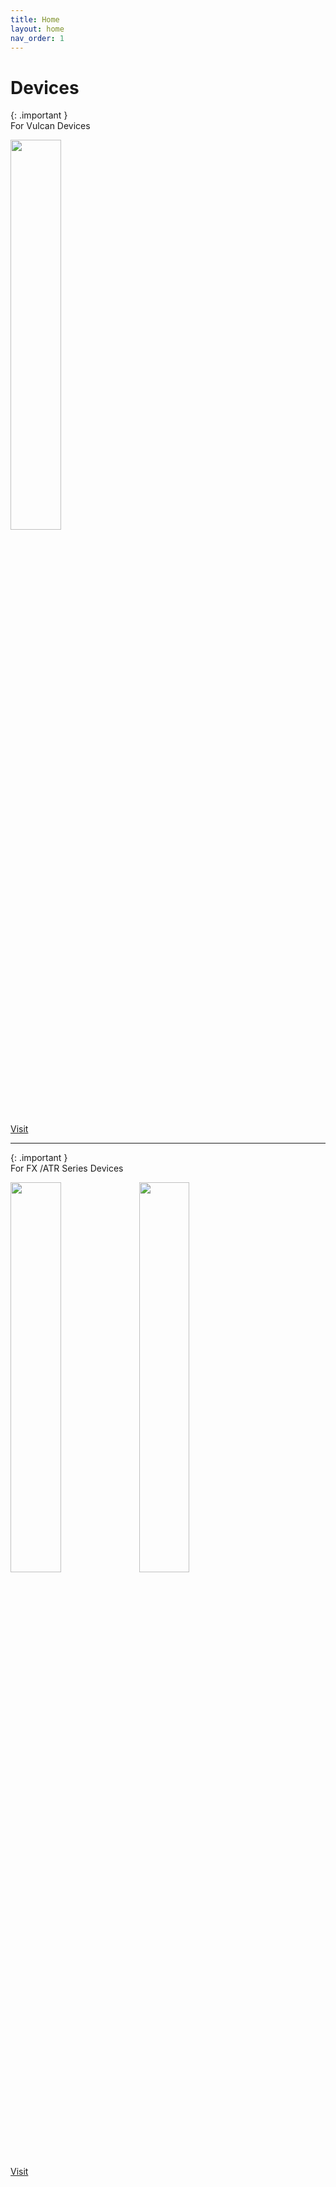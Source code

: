 ```yaml
---
title: Home
layout: home
nav_order: 1
---
```





# Devices






{: .important }  
For Vulcan Devices






<img src='https://www.zebra.com/content/dam/zebra_dam/global/zcom-web-production/web-production-photography/web004/fxr90-ethernet-4-port-photography-website-front-right-facing-with-shadow-3x2-3600.jpg.imgw.3600.3600.jpg' width ='40%' height ='40%'>


<a href="https://r-7951.github.io/my-temp" target="_blank">Visit</a>


___


{: .important }  
For FX /ATR Series Devices

<img src='https://www.zebra.com/us/en/support-downloads/rfid/rfid-readers/fx9600/jcr:content/mainpar/columncontrol_ba02/col1par/imagecomponent_99b1/image.adapt.1280.jpg/1667266178509.jpg' width ='40%' height ='40%'>

<img src='https://www.zebra.com/content/dam/zebra_dam/global/zcom-web-production/web-production-photography/web001/atr7000-front-facing-3x2-3600.jpg' width ='40%' height ='40%'>


 


<a href="https://zebradevs.github.io/rfid-ziotc-docs" target="_blank">Visit</a>



